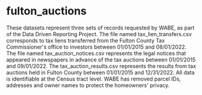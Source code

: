 # fulton_auctions
These datasets represent three sets of records requested by WABE, as part of the Data Driven Reporting Project.
The file named tax_lien_transfers.csv corresponds to tax liens transferred from the Fulton County Tax Commissioner's office to investors between 01/01/2015 and 08/01/2022.
The file named tax_auction_notices.csv represents the legal notices that appeared in newspapers in advance of the tax auctions between 01/01/2015 and 09/01/2022.
The tax_auction_results.csv represents the results from tax auctions held in Fulton County between 01/01/2015 and 12/31/2022.
All data is identifiable at the Census tract level. WABE has removed parcel IDs, addresses and owner names to protect the homeowners' privacy.
